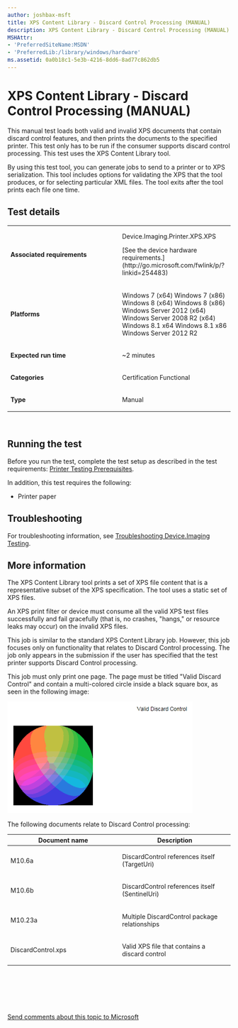 ```yaml
---
author: joshbax-msft
title: XPS Content Library - Discard Control Processing (MANUAL)
description: XPS Content Library - Discard Control Processing (MANUAL)
MSHAttr:
- 'PreferredSiteName:MSDN'
- 'PreferredLib:/library/windows/hardware'
ms.assetid: 0a0b18c1-5e3b-4216-8dd6-8ad77c862db5
---
```


# XPS Content Library - Discard Control Processing (MANUAL)


This manual test loads both valid and invalid XPS documents that contain discard control features, and then prints the documents to the specified printer. This test only has to be run if the consumer supports discard control processing. This test uses the XPS Content Library tool.

By using this test tool, you can generate jobs to send to a printer or to XPS serialization. This tool includes options for validating the XPS that the tool produces, or for selecting particular XML files. The tool exits after the tool prints each file one time.

## Test details


<table>
<colgroup>
<col width="50%" />
<col width="50%" />
</colgroup>
<tbody>
<tr class="odd">
<td><p><strong>Associated requirements</strong></p></td>
<td><p>Device.Imaging.Printer.XPS.XPS</p>
<p>[See the device hardware requirements.](http://go.microsoft.com/fwlink/p/?linkid=254483)</p></td>
</tr>
<tr class="even">
<td><p><strong>Platforms</strong></p></td>
<td><p>Windows 7 (x64) Windows 7 (x86) Windows 8 (x64) Windows 8 (x86) Windows Server 2012 (x64) Windows Server 2008 R2 (x64) Windows 8.1 x64 Windows 8.1 x86 Windows Server 2012 R2</p></td>
</tr>
<tr class="odd">
<td><p><strong>Expected run time</strong></p></td>
<td><p>~2 minutes</p></td>
</tr>
<tr class="even">
<td><p><strong>Categories</strong></p></td>
<td><p>Certification Functional</p></td>
</tr>
<tr class="odd">
<td><p><strong>Type</strong></p></td>
<td><p>Manual</p></td>
</tr>
</tbody>
</table>

 

## Running the test


Before you run the test, complete the test setup as described in the test requirements: [Printer Testing Prerequisites](printer-testing-prerequisites.md).

In addition, this test requires the following:

-   Printer paper

## Troubleshooting


For troubleshooting information, see [Troubleshooting Device.Imaging Testing](troubleshooting-deviceimaging-testing.md).

## More information


The XPS Content Library tool prints a set of XPS file content that is a representative subset of the XPS specification. The tool uses a static set of XPS files.

An XPS print filter or device must consume all the valid XPS test files successfully and fail gracefully (that is, no crashes, "hangs," or resource leaks may occur) on the invalid XPS files.

This job is similar to the standard XPS Content Library job. However, this job focuses only on functionality that relates to Discard Control processing. The job only appears in the submission if the user has specified that the test printer supports Discard Control processing.

This job must only print one page. The page must be titled "Valid Discard Control" and contain a multi-colored circle inside a black square box, as seen in the following image:

![image of a multi-color circle in a black square](images/hck-win8-xps-content-library-discard-control-processing.png)

The following documents relate to Discard Control processing:

<table>
<colgroup>
<col width="50%" />
<col width="50%" />
</colgroup>
<thead>
<tr class="header">
<th>Document name</th>
<th>Description</th>
</tr>
</thead>
<tbody>
<tr class="odd">
<td><p>M10.6a</p></td>
<td><p>DiscardControl references itself (TargetUri)</p></td>
</tr>
<tr class="even">
<td><p>M10.6b</p></td>
<td><p>DiscardControl references itself (SentinelUri)</p></td>
</tr>
<tr class="odd">
<td><p>M10.23a</p></td>
<td><p>Multiple DiscardControl package relationships</p></td>
</tr>
<tr class="even">
<td><p>DiscardControl.xps</p></td>
<td><p>Valid XPS file that contains a discard control</p></td>
</tr>
</tbody>
</table>

 

 

 

[Send comments about this topic to Microsoft](mailto:wsddocfb@microsoft.com?subject=Documentation%20feedback%20%5Bp_hck\p_hck%5D:%20XPS%20Content%20Library%20-%20Discard%20Control%20Processing%20%28MANUAL%29%20%20RELEASE:%20%284/27/2016%29&body=%0A%0APRIVACY%20STATEMENT%0A%0AWe%20use%20your%20feedback%20to%20improve%20the%20documentation.%20We%20don't%20use%20your%20email%20address%20for%20any%20other%20purpose,%20and%20we'll%20remove%20your%20email%20address%20from%20our%20system%20after%20the%20issue%20that%20you're%20reporting%20is%20fixed.%20While%20we're%20working%20to%20fix%20this%20issue,%20we%20might%20send%20you%20an%20email%20message%20to%20ask%20for%20more%20info.%20Later,%20we%20might%20also%20send%20you%20an%20email%20message%20to%20let%20you%20know%20that%20we've%20addressed%20your%20feedback.%0A%0AFor%20more%20info%20about%20Microsoft's%20privacy%20policy,%20see%20http://privacy.microsoft.com/default.aspx. "Send comments about this topic to Microsoft")




